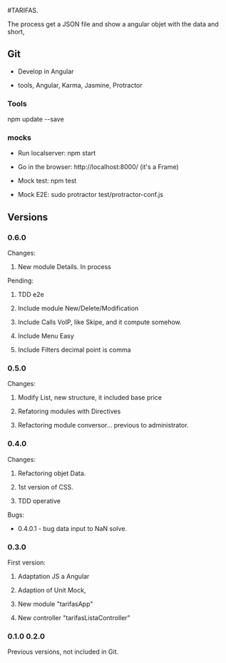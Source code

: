 #TARIFAS.

The process get a JSON file and show a angular objet with the data and short, 

## Git

- Develop in Angular 

- tools, Angular, Karma, Jasmine, Protractor


### Tools

npm update --save



### mocks

* Run localserver: npm start

* Go in the browser: http://localhost:8000/ (it's a Frame)

* Mock test: npm test

* Mock E2E: sudo protractor test/protractor-conf.js


## Versions

### 0.6.0

Changes:

1. New module Details. In process

Pending:

1. TDD e2e

3. Include module New/Delete/Modification

4. Include Calls VoIP, like Skipe, and it compute somehow. 

5. Include Menu Easy

6. Include Filters decimal point is comma


### 0.5.0

Changes:

1.  Modify List, new structure, it included base price

2.  Refatoring modules with Directives

3.  Refactoring module conversor... previous to administrator.





### 0.4.0 

Changes:

1. Refactoring objet Data. 

2. 1st version of CSS.

3. TDD operative

Bugs:

* 0.4.0.1 - bug data input to NaN solve.



### 0.3.0

First version:

1. Adaptation JS a Angular

2. Adaption of Unit Mock, 

3. New module "tarifasApp"

4. New controller "tarifasListaController"
 

### 0.1.0 0.2.0 

Previous versions, not included in Git. 

